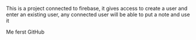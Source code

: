 This is a project connected to firebase, it gives access to create a user and enter an existing user, any connected user will be able to put a note and use it

Me ferst GitHub